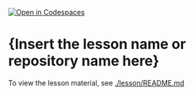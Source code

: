 [![Open in Codespaces](https://classroom.github.com/assets/launch-codespace-2972f46106e565e64193e422d61a12cf1da4916b45550586e14ef0a7c637dd04.svg)](https://classroom.github.com/open-in-codespaces?assignment_repo_id=19271892)
# {Insert the lesson name or repository name here}

To view the lesson material, see [./lesson/README.md](./lesson/README.md)